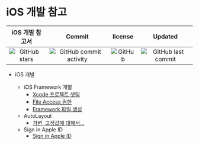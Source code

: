 # iOS 개발 참고

| iOS 개발 참고서                                                                                 | Commit                                                                                              | license                                                                   | Updated                                                                                   |
|:------------------------------------------------------------------------------------------:|:---------------------------------------------------------------------------------------------------:|:-------------------------------------------------------------------------:|:-----------------------------------------------------------------------------------------:|
| ![GitHub stars](https://img.shields.io/github/stars/CMJunghoon/iOS_Reference?style=social) | ![GitHub commit activity](https://img.shields.io/github/commit-activity/m/CMJunghoon/iOS_Reference) | ![GitHub](https://img.shields.io/github/license/CMJunghoon/iOS_Reference) | ![GitHub last commit](https://img.shields.io/github/last-commit/CMJunghoon/iOS_Reference) |

- iOS 개발
  
  - iOS Framework 개발
    - [Xcode  프로젝트 셋팅](iOS_Framework_Project/iOS_SDK_01_Project_Setting.md)
    - [File Access 권한](iOS_Framework_Project/iOS_SDK_02_File_Access.md)
    - [Framework 파일 생성](iOS_Framework_Project/iOS_SDK_03_File_Build.md)
  - AutoLayout
    - [가변, 고정값에 대해서...](iOS_AutoLayout/iOS_AutoLayout.md)
  - Sign in Apple ID
    - [Sign in Apple ID](iOS_SingInAppleID/Sign_in_Apple_ID.md)
